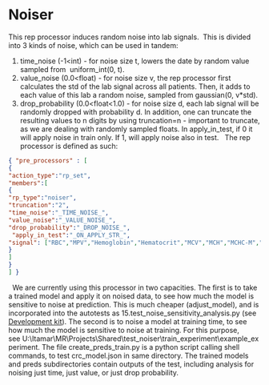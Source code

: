 # Noiser
This rep processor induces random noise into lab signals. 
This is divided into 3 kinds of noise, which can be used in tandem:
1. time_noise (-1<int) - for noise size t, lowers the date by random value sampled from  uniform_int(0, t). 
2. value_noise (0.0<float) - for noise size v, the rep processor first calculates the std of the lab signal across all patients. Then, it adds to each value of this lab a random noise, sampled from gaussian(0, v*std).
3. drop_probability (0.0<float<1.0) - for noise size d, each lab signal will be randomly dropped with probability d.
In addition, one can truncate the resulting values to n digits by using truncation=n - important to truncate, as we are dealing with randomly sampled floats.
In apply_in_test, if 0 it will apply noise in train only. If 1, will apply noise also in test.
 
The rep processor is defined as such:
```json
{ "pre_processors" : [
{
"action_type":"rp_set",
"members":[
{
"rp_type":"noiser",
"truncation":"2",
"time_noise":"_TIME_NOISE_",
"value_noise":"_VALUE_NOISE_",
"drop_probability":"_DROP_NOISE_",
 "apply_in_test":"_ON_APPLY_STR_",
"signal": ["RBC","MPV","Hemoglobin","Hematocrit","MCV","MCH","MCHC-M","Platelets","Neutrophils%","Lymphocytes%","Monocytes%", "WBC","Eosinophils#","Eosinophils%","Basophils%","Basophils#","Neutrophils#","Lymphocytes#","Monocytes#", "RDW"]
} 
]
}
] }
```
 
We are currently using this processor in two capacities.
The first is to take a trained model and apply it on noised data, to see how much the model is sensitive to noise at prediction. This is much cheaper (adjust_model), and is incorporated into the autotests as 15.test_noise_sensitivity_analysis.py (see [Development kit](../../Medial%20Tools/Model%20Checklist/AutoTest/Development%20kit)).
The second is to noise a model at training time, to see how much the model is sensitive to noise at training. For this purpose, see U:\Itamar\MR\Projects\Shared\test_noiser\train_experiment\example_experiment. The file create_preds_train.py is a python script calling shell commands, to test crc_model.json in same directory. The trained models and preds subdirectories contain outputs of the test, including analysis for noising just time, just value, or just drop probability. 
